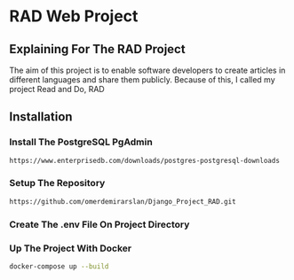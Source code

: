 # RAD Web Project

## Explaining For The RAD Project

The aim of this project is to enable software developers to create articles in different languages and share them publicly.
Because of this, I called my project Read and Do, RAD

## Installation

### Install The PostgreSQL PgAdmin

```bash
https://www.enterprisedb.com/downloads/postgres-postgresql-downloads
```

### Setup The Repository

```bash
https://github.com/omerdemirarslan/Django_Project_RAD.git
```

### Create The .env File On Project Directory

### Up The Project With Docker

```bash
docker-compose up --build
```






